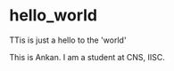 # hello_world

TTis is just a hello to the 'world'

This is Ankan. I am a student at CNS, IISC.




